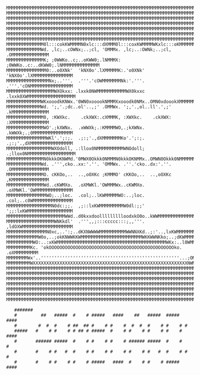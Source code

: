     MMMMMMMMMMMMMMMMMMMMMMMMMMMMMMMMMMMMMMMMMMMMMMMMMMMMMMMMMMMMMMMMMMMMMMMMMMMMMMM
    MMMMMMMMMMMMMMMMMMMMMMMMMMMMMMMMMMMMMMMMMMMMMMMMMMMMMMMMMMMMMMMMMMMMMMMMMMMMMMM
    MMMMMMMMMMMMMMMMMMMMMMMMMMMMMMMMMMMMMMMMMMMMMMMMMMMMMMMMMMMMMMMMMMMMMMMMMMMMMMM
    MMMMMMMMMMMMMMMMMMMMMMMMMMMMMMMMMMMMMMMMMMMMMMMMMMMMMMMMMMMMMMMMMMMMMMMMMMMMMMM
    MMMMMMMMMMMMMMMMMMMMMMMMMMMMMMMMMMMMMMMMMMMMMMMMMMMMMMMMMMMMMMMMMMMMMMMMMMMMMMM
    MMMMMMMMMMMMMMMMMMMMMMMMMMMMMMMMMMMMMMMMMMMMMMMMMMMMMMMMMMMMMMMMMMMMMMMMMMMMMMM
    MMMMMMMMMMMMMMMMMMMMMMMMMMMMMMMMMMMMMMMMMMMMMMMMMMMMMMMMMMMMMMMMMMMMMMMMMMMMMMM
    MMMMMMMMMMMMMM0l:::cokKWMMMMN0xlc:::dXMMM0l:::coxKWMMMMWKxlc:::oKMMMMMMMMMMMMMM
    MMMMMMMMMMMMMWd. ,lc;..cOWNx;..;cl, 'OMMMx. ,lc;..:OWNk;..;cl, .OMMMMMMMMMMMMMM
    MMMMMMMMMMMMMMK; ;0WWKo..c;..oKWW0;.lNMMMX: ;0WWKo..c:..dKWW0;.lNMMMMMMMMMMMMMM
    MMMMMMMMMMMMMMM0:..o0XNk'  'kNX0o'.lXMMMMMK:.'o0XNk'  'kNX0o'.lXMMMMMMMMMMMMMMM
    MMMMMMMMMMMMMMMMNx;..'''.  .'''.'cOWMMMMMMMNk:'.'''.  .'''.'cONMMMMMMMMMMMMMMMM
    MMMMMMMMMMMMMMMMMMWXOkxx: .lxxk0NWMMMMMMMMMMMWX0kxxc .lxxk0XWMMMMMMMMMMMMMMMMMM
    MMMMMMMMMMMMMWKxooodkKNWx.'0WN0xooookNMMMXxooodk0NMx..OMN0xdoookXMMMMMMMMMMMMMM
    MMMMMMMMMMMMMWd. ';,'.;dc..ol'..,;' .OMMWx. ';,'.,ol..ll'.',;' .kMMMMMMMMMMMMMM
    MMMMMMMMMMMMMM0, :KWXkc.    .ckXWX:.cXMMMK, :XWXkc.    .ckXWX: :XMMMMMMMMMMMMMM
    MMMMMMMMMMMMMMWO'.;kXWNx.  .xWWXk;.:KMMMMWO,.;kXWNx.  .kWWXk;.;0MMMMMMMMMMMMMMM
    MMMMMMMMMMMMMMMWKl'.';:;.  .;:;'.,dXMMMMMMMKo'.';:;.  .;:;'.,dXMMMMMMMMMMMMMMMM
    MMMMMMMMMMMMMMMMMWXOdoll, .:llox0NMMMMMMMMMMWNOdoll; .;llox0NMMMMMMMMMMMMMMMMMM
    MMMMMMMMMMMMMMN0kkkOKNWMd.'0MWX0Okkk0NMMMN0kkkOKNMMx..OMWN0Okkk0NMMMMMMMMMMMMMM
    MMMMMMMMMMMMMWd. .''',cko..xx:'.''. 'OMMWx. .''.'cko..dx:'.''. .OMMMMMMMMMMMMMM
    MMMMMMMMMMMMMMO. cKKOo,..  ..,oOXKc ;KMMMO' cKKOo,..  ..,oOXKc ,KMMMMMMMMMMMMMM
    MMMMMMMMMMMMMMWd..cKWMXo.  .oXMWKl.'OWMMMWx..cKWMXo.  .oXMWKl.'OWMMMMMMMMMMMMMM
    MMMMMMMMMMMMMMMWO;..;loc.  .col;..lKWMMMMMWO:..;loc.  .col;..c0WMMMMMMMMMMMMMMM
    MMMMMMMMMMMMMMMMMN0dc:;;.  ,;::lxKWMMMMMMMMMW0dl:;;'  ';;:lxKWMMMMMMMMMMMMMMMMM
    MMMMMMMMMMMMMMMMMMMMMMWWd..d0kxxdoollllllllloodxkO0o..kWWMMMMMMMMMMMMMMMMMMMMMM
    MMMMMMMMMMMMMMMMMMWNKkdl'  .''',,;:::ccccc:::;,,'''.  ,ldOXWMMMMMMMMMMMMMMMMMMM
    MMMMMMMMMMMMMMMN0xc,..':;..dKXNWWWWMMMMMMMMMMWWNNXKd..;:'..,lxKWMMMMMMMMMMMMMMM
    MMMMMMMMMMMMW0o,..;okKNWWKKWMMMMMMMMMMMMMMMMMMMMMMMWKKWWNKko;..;dKWMMMMMMMMMMMM
    MMMMMMMMMMWO:..:xKWMMMMMMMMMMMMMMMMMMMMMMMMMMMMMMMMMMMMMMMMMWKx:..l0WMMMMMMMMMM
    MMMMMMMMMKc. 'okOOOOOOOOOOOOOOOOOOOOOOOOOOOOOOOOOOOOOOOOOOOOOOOko. .oXMMMMMMMMM
    MMMMMMMMWx'..''''''''''''''''''''''''''''''''''''''''''''''''''''...;OMMMMMMMMM
    MMMMMMMMMWXXXXXXXXXXXXXXXXXXXXXXXXXXXXXXXXXXXXXXXXXXXXXXXXXXXXXXXXXXNWMMMMMMMMM
    MMMMMMMMMMMMMMMMMMMMMMMMMMMMMMMMMMMMMMMMMMMMMMMMMMMMMMMMMMMMMMMMMMMMMMMMMMMMMMM
    MMMMMMMMMMMMMMMMMMMMMMMMMMMMMMMMMMMMMMMMMMMMMMMMMMMMMMMMMMMMMMMMMMMMMMMMMMMMMMM
    MMMMMMMMMMMMMMMMMMMMMMMMMMMMMMMMMMMMMMMMMMMMMMMMMMMMMMMMMMMMMMMMMMMMMMMMMMMMMMM
    MMMMMMMMMMMMMMMMMMMMMMMMMMMMMMMMMMMMMMMMMMMMMMMMMMMMMMMMMMMMMMMMMMMMMMMMMMMMMMM
    MMMMMMMMMMMMMMMMMMMMMMMMMMMMMMMMMMMMMMMMMMMMMMMMMMMMMMMMMMMMMMMMMMMMMMMMMMMMMMM
    MMMMMMMMMMMMMMMMMMMMMMMMMMMMMMMMMMMMMMMMMMMMMMMMMMMMMMMMMMMMMMMMMMMMMMMMMMMMMMM
    MMMMMMMMMMMMMMMMMMMMMMMMMMMMMMMMMMMMMMMMMMMMMMMMMMMMMMMMMMMMMMMMMMMMMMMMMMMMMMM
    
       #######
       #         ##   #####  #    # #####   ####    ##   #####  #####   ####
       #        #  #  #    # ##  ## #    # #    #  #  #  #    # #    # #
       #####   #    # #    # # ## # #####  #    # #    # #    # #    #  ####
       #       ###### #####  #    # #    # #    # ###### #####  #    #      #
       #       #    # #   #  #    # #    # #    # #    # #   #  #    # #    #
       #       #    # #    # #    # #####   ####  #    # #    # #####   ####
    
